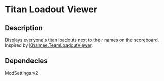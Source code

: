 # Titan Loadout Viewer

## Description

Displays everyone's titan loadouts next to their names on the scoreboard. Inspired by [Khalmee.TeamLoadoutViewer](https://northstar.thunderstore.io/package/Khalmee/Team_Loadout_Viewer/).

## Dependecies

ModSettings v2
